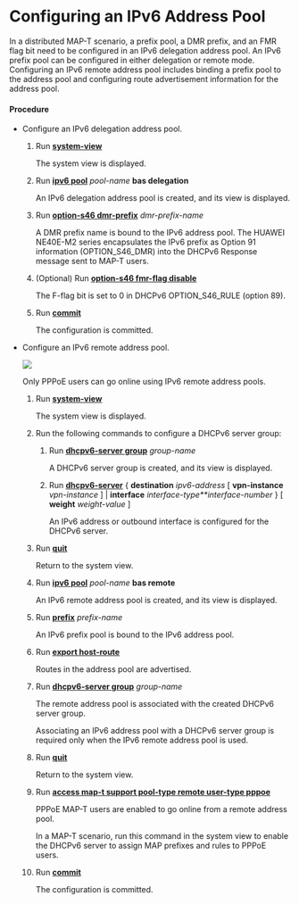 Configuring an IPv6 Address Pool
================================

In a distributed MAP-T scenario, a prefix pool, a DMR prefix, and an FMR flag bit need to be configured in an IPv6 delegation address pool. An IPv6 prefix pool can be configured in either delegation or remote mode. Configuring an IPv6 remote address pool includes binding a prefix pool to the address pool and configuring route advertisement information for the address pool.

#### Procedure

* Configure an IPv6 delegation address pool.
  1. Run [**system-view**](cmdqueryname=system-view)
     
     
     
     The system view is displayed.
  2. Run [**ipv6 pool**](cmdqueryname=ipv6+pool) *pool-name* **bas delegation**
     
     
     
     An IPv6 delegation address pool is created, and its view is displayed.
  3. Run [**option-s46 dmr-prefix**](cmdqueryname=option-s46+dmr-prefix) *dmr-prefix-name*
     
     
     
     A DMR prefix name is bound to the IPv6 address pool. The HUAWEI NE40E-M2 series encapsulates the IPv6 prefix as Option 91 information (OPTION\_S46\_DMR) into the DHCPv6 Response message sent to MAP-T users.
  4. (Optional) Run [**option-s46 fmr-flag disable**](cmdqueryname=option-s46+fmr-flag+disable)
     
     
     
     The F-flag bit is set to 0 in DHCPv6 OPTION\_S46\_RULE (option 89).
  5. Run [**commit**](cmdqueryname=commit)
     
     
     
     The configuration is committed.
* Configure an IPv6 remote address pool.
  
  ![](../../../../public_sys-resources/note_3.0-en-us.png) 
  
  Only PPPoE users can go online using IPv6 remote address pools.
  
  
  
  1. Run [**system-view**](cmdqueryname=system-view)
     
     
     
     The system view is displayed.
  2. Run the following commands to configure a DHCPv6 server group:
     
     
     1. Run [**dhcpv6-server group**](cmdqueryname=dhcpv6-server+group) *group-name*
        
        A DHCPv6 server group is created, and its view is displayed.
     2. Run [**dhcpv6-server**](cmdqueryname=dhcpv6-server) { **destination** *ipv6-address* [ **vpn-instance** *vpn-instance* ] | **interface** *interface-type**interface-number* } [ **weight** *weight-value* ]
        
        An IPv6 address or outbound interface is configured for the DHCPv6 server.
  3. Run [**quit**](cmdqueryname=quit)
     
     
     
     Return to the system view.
  4. Run [**ipv6 pool**](cmdqueryname=ipv6+pool) *pool-name* **bas remote**
     
     
     
     An IPv6 remote address pool is created, and its view is displayed.
  5. Run [**prefix**](cmdqueryname=prefix) *prefix-name*
     
     
     
     An IPv6 prefix pool is bound to the IPv6 address pool.
  6. Run [**export host-route**](cmdqueryname=export+host-route)
     
     
     
     Routes in the address pool are advertised.
  7. Run [**dhcpv6-server group**](cmdqueryname=dhcpv6-server+group) *group-name*
     
     
     
     The remote address pool is associated with the created DHCPv6 server group.
     
     
     
     Associating an IPv6 address pool with a DHCPv6 server group is required only when the IPv6 remote address pool is used.
  8. Run [**quit**](cmdqueryname=quit)
     
     
     
     Return to the system view.
  9. Run [**access map-t support pool-type remote user-type pppoe**](cmdqueryname=access+map-t+support+pool-type+remote+user-type+pppoe)
     
     
     
     PPPoE MAP-T users are enabled to go online from a remote address pool.
     
     
     
     In a MAP-T scenario, run this command in the system view to enable the DHCPv6 server to assign MAP prefixes and rules to PPPoE users.
  10. Run [**commit**](cmdqueryname=commit)
      
      
      
      The configuration is committed.